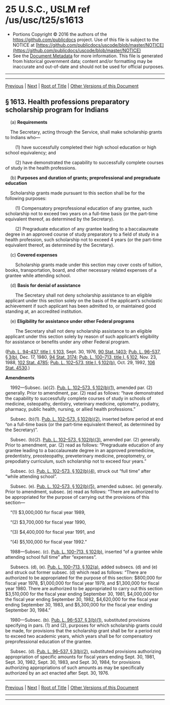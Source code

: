 ---
---

# 25 U.S.C., USLM ref /us/usc/t25/s1613

* Portions Copyright © 2016 the authors of the https://github.com/publicdocs project.
  Use of this file is subject to the NOTICE at [https://github.com/publicdocs/uscode/blob/master/NOTICE](https://github.com/publicdocs/uscode/blob/master/NOTICE)
* See the [Document Metadata](././../../../../..//README.md) for more information.
  This file is generated from historical government data; content and/or formatting may be inaccurate and out-of-date and should not be used for official purposes.

----------
----------

[Previous](./../../../../..//us/usc/t25/ch18/schI/m__us_usc_t25_s1612.md) | [Next](./../../../../..//us/usc/t25/ch18/schI/m__us_usc_t25_s1613a.md) | [Root of Title](./../../../../../) | [Other Versions of this Document](https://publicdocs.github.io/go/links?ns=uslm&ref=%2Fus%2Fusc%2Ft25%2Fs1613)

## § 1613. Health professions preparatory scholarship program for Indians

    (a) __Requirements__ 

    The Secretary, acting through the Service, shall make scholarship grants to Indians who—

        (1) have successfully completed their high school education or high school equivalency; and

        (2) have demonstrated the capability to successfully complete courses of study in the health professions.

    (b) __Purposes and duration of grants; preprofessional and pregraduate education__ 

    Scholarship grants made pursuant to this section shall be for the following purposes:

        (1) Compensatory preprofessional education of any grantee, such scholarship not to exceed two years on a full-time basis (or the part-time equivalent thereof, as determined by the Secretary).

        (2) Pregraduate education of any grantee leading to a baccalaureate degree in an approved course of study preparatory to a field of study in a health profession, such scholarship not to exceed 4 years (or the part-time equivalent thereof, as determined by the Secretary).

    (c) __Covered expenses__ 

        Scholarship grants made under this section may cover costs of tuition, books, transportation, board, and other necessary related expenses of a grantee while attending school.

    (d) __Basis for denial of assistance__ 

        The Secretary shall not deny scholarship assistance to an eligible applicant under this section solely on the basis of the applicant’s scholastic achievement if such applicant has been admitted to, or maintained good standing at, an accredited institution.

    (e) __Eligibility for assistance under other Federal programs__ 

        The Secretary shall not deny scholarship assistance to an eligible applicant under this section solely by reason of such applicant’s eligibility for assistance or benefits under any other Federal program.

([Pub. L. 94–437, title I, § 103][/us/pl/94/437/s103], Sept. 30, 1976, [90 Stat. 1403][/us/stat/90/1403]; [Pub. L. 96–537, § 3(b)][/us/pl/96/537/s3/b], Dec. 17, 1980, [94 Stat. 3174][/us/stat/94/3174]; [Pub. L. 100–713, title I, § 102][/us/pl/100/713/s102], Nov. 23, 1988, [102 Stat. 4785][/us/stat/102/4785]; [Pub. L. 102–573, title I, § 102(b)][/us/pl/102/573/s102/b], Oct. 29, 1992, [106 Stat. 4530][/us/stat/106/4530].)

 __Amendments__ 

    1992—Subsec. (a)(2). [Pub. L. 102–573, § 102(b)(1)][/us/pl/102/573/s102/b/1], amended par. (2) generally. Prior to amendment, par. (2) read as follows: “have demonstrated the capability to successfully complete courses of study in schools of medicine, osteopathy, dentistry, veterinary medicine, optometry, podiatry, pharmacy, public health, nursing, or allied health professions.”

    Subsec. (b)(1). [Pub. L. 102–573, § 102(b)(2)][/us/pl/102/573/s102/b/2], inserted before period at end “on a full-time basis (or the part-time equivalent thereof, as determined by the Secretary)”.

    Subsec. (b)(2). [Pub. L. 102–573, § 102(b)(3)][/us/pl/102/573/s102/b/3], amended par. (2) generally. Prior to amendment, par. (2) read as follows: “Pregraduate education of any grantee leading to a baccalaureate degree in an approved premedicine, predentistry, preoste­opathy, preveterinary medicine, preoptom­etry, or prepodiatry curriculum, such scholarship not to exceed four years.”

    Subsec. (c). [Pub. L. 102–573, § 102(b)(4)][/us/pl/102/573/s102/b/4], struck out “full time” after “while attending school”.

    Subsec. (e). [Pub. L. 102–573, § 102(b)(5)][/us/pl/102/573/s102/b/5], amended subsec. (e) generally. Prior to amendment, subsec. (e) read as follows: “There are authorized to be appropriated for the purpose of carrying out the provisions of this section—

    “(1) $3,000,000 for fiscal year 1989,

    “(2) $3,700,000 for fiscal year 1990,

    “(3) $4,400,000 for fiscal year 1991, and

    “(4) $5,100,000 for fiscal year 1992.”

    1988—Subsec. (c). [Pub. L. 100–713, § 102(b)][/us/pl/100/713/s102/b], inserted “of a grantee while attending school full time” after “expenses”.

    Subsecs. (d), (e). [Pub. L. 100–713, § 102(a)][/us/pl/100/713/s102/a], added subsecs. (d) and (e) and struck out former subsec. (d) which read as follows: “There are authorized to be appropriated for the purpose of this section: $800,000 for fiscal year 1978, $1,000,000 for fiscal year 1979, and $1,300,000 for fiscal year 1980. There are authorized to be appropriated to carry out this section $3,510,000 for the fiscal year ending September 30, 1981, $4,000,000 for the fiscal year ending September 30, 1982, $4,620,000 for the fiscal year ending September 30, 1983, and $5,300,000 for the fiscal year ending September 30, 1984.”

    1980—Subsec. (b). [Pub. L. 96–537, § 3(b)(1)][/us/pl/96/537/s3/b/1], substituted provisions specifying in pars. (1) and (2), purposes for which scholarship grants could be made, for provisions that the scholarship grant shall be for a period not to exceed two academic years, which years shall be for compensatory preprofessional education of the grantee.

    Subsec. (d). [Pub. L. 96–537, § 3(b)(2)][/us/pl/96/537/s3/b/2], substituted provisions authorizing appropriation of specific amounts for fiscal years ending Sept. 30, 1981, Sept. 30, 1982, Sept. 30, 1983, and Sept. 30, 1984, for provisions authorizing appropriations of such amounts as may be specifically authorized by an act enacted after Sept. 30, 1976.

----------

[Previous](./../../../../..//us/usc/t25/ch18/schI/m__us_usc_t25_s1612.md) | [Next](./../../../../..//us/usc/t25/ch18/schI/m__us_usc_t25_s1613a.md) | [Root of Title](./../../../../../) | [Other Versions of this Document](https://publicdocs.github.io/go/links?ns=uslm&ref=%2Fus%2Fusc%2Ft25%2Fs1613)

----------
----------

[/us/pl/94/437/s103]: https://publicdocs.github.io/go/links?ns=uslm&ref=%2Fus%2Fpl%2F94%2F437%2Fs103
[/us/stat/90/1403]: https://publicdocs.github.io/go/links?ns=uslm&ref=%2Fus%2Fstat%2F90%2F1403
[/us/pl/96/537/s3/b]: https://publicdocs.github.io/go/links?ns=uslm&ref=%2Fus%2Fpl%2F96%2F537%2Fs3%2Fb
[/us/stat/94/3174]: https://publicdocs.github.io/go/links?ns=uslm&ref=%2Fus%2Fstat%2F94%2F3174
[/us/pl/100/713/s102]: https://publicdocs.github.io/go/links?ns=uslm&ref=%2Fus%2Fpl%2F100%2F713%2Fs102
[/us/stat/102/4785]: https://publicdocs.github.io/go/links?ns=uslm&ref=%2Fus%2Fstat%2F102%2F4785
[/us/pl/102/573/s102/b]: https://publicdocs.github.io/go/links?ns=uslm&ref=%2Fus%2Fpl%2F102%2F573%2Fs102%2Fb
[/us/stat/106/4530]: https://publicdocs.github.io/go/links?ns=uslm&ref=%2Fus%2Fstat%2F106%2F4530
[/us/pl/102/573/s102/b/1]: https://publicdocs.github.io/go/links?ns=uslm&ref=%2Fus%2Fpl%2F102%2F573%2Fs102%2Fb%2F1
[/us/pl/102/573/s102/b/2]: https://publicdocs.github.io/go/links?ns=uslm&ref=%2Fus%2Fpl%2F102%2F573%2Fs102%2Fb%2F2
[/us/pl/102/573/s102/b/3]: https://publicdocs.github.io/go/links?ns=uslm&ref=%2Fus%2Fpl%2F102%2F573%2Fs102%2Fb%2F3
[/us/pl/102/573/s102/b/4]: https://publicdocs.github.io/go/links?ns=uslm&ref=%2Fus%2Fpl%2F102%2F573%2Fs102%2Fb%2F4
[/us/pl/102/573/s102/b/5]: https://publicdocs.github.io/go/links?ns=uslm&ref=%2Fus%2Fpl%2F102%2F573%2Fs102%2Fb%2F5
[/us/pl/100/713/s102/b]: https://publicdocs.github.io/go/links?ns=uslm&ref=%2Fus%2Fpl%2F100%2F713%2Fs102%2Fb
[/us/pl/100/713/s102/a]: https://publicdocs.github.io/go/links?ns=uslm&ref=%2Fus%2Fpl%2F100%2F713%2Fs102%2Fa
[/us/pl/96/537/s3/b/1]: https://publicdocs.github.io/go/links?ns=uslm&ref=%2Fus%2Fpl%2F96%2F537%2Fs3%2Fb%2F1
[/us/pl/96/537/s3/b/2]: https://publicdocs.github.io/go/links?ns=uslm&ref=%2Fus%2Fpl%2F96%2F537%2Fs3%2Fb%2F2


